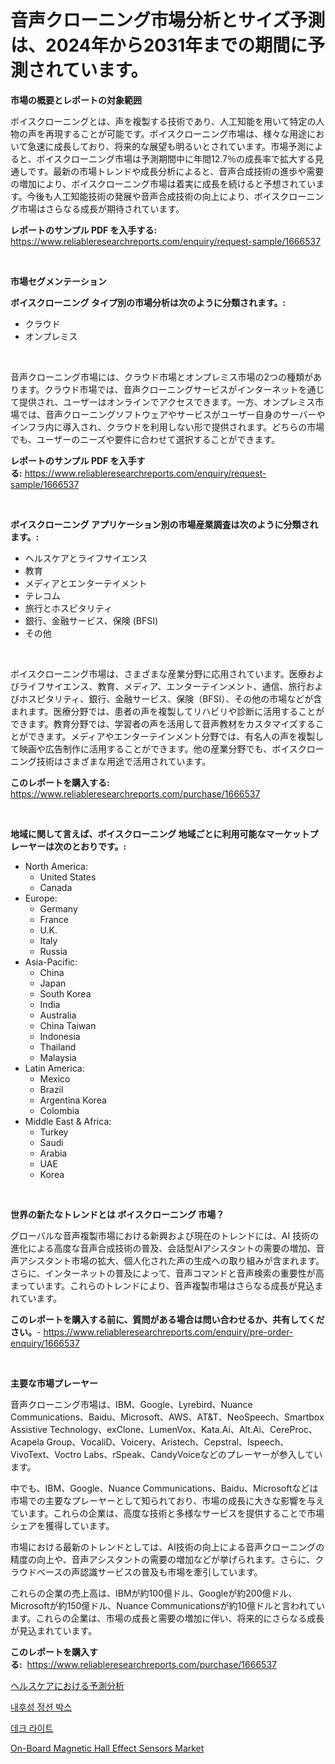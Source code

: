 <p><h1>音声クローニング市場分析とサイズ予測は、2024年から2031年までの期間に予測されています。</h1></p><p><strong>市場の概要とレポートの対象範囲</strong></p>
<p><p>ボイスクローニングとは、声を複製する技術であり、人工知能を用いて特定の人物の声を再現することが可能です。ボイスクローニング市場は、様々な用途において急速に成長しており、将来的な展望も明るいとされています。市場予測によると、ボイスクローニング市場は予測期間中に年間12.7％の成長率で拡大する見通しです。最新の市場トレンドや成長分析によると、音声合成技術の進歩や需要の増加により、ボイスクローニング市場は着実に成長を続けると予想されています。今後も人工知能技術の発展や音声合成技術の向上により、ボイスクローニング市場はさらなる成長が期待されています。</p></p>
<p><strong>レポートのサンプル PDF を入手する:</strong> <a href="https://www.reliableresearchreports.com/enquiry/request-sample/1666537">https://www.reliableresearchreports.com/enquiry/request-sample/1666537</a></p>
<p>&nbsp;</p>
<p><strong>市場セグメンテーション</strong></p>
<p><strong>ボイスクローニング タイプ別の市場分析は次のように分類されます。:</strong></p>
<p><ul><li>クラウド</li><li>オンプレミス</li></ul></p>
<p>&nbsp;</p>
<p><p>音声クローニング市場には、クラウド市場とオンプレミス市場の2つの種類があります。クラウド市場では、音声クローニングサービスがインターネットを通じて提供され、ユーザーはオンラインでアクセスできます。一方、オンプレミス市場では、音声クローニングソフトウェアやサービスがユーザー自身のサーバーやインフラ内に導入され、クラウドを利用しない形で提供されます。どちらの市場でも、ユーザーのニーズや要件に合わせて選択することができます。</p></p>
<p><strong>レポートのサンプル PDF を入手する:</strong>&nbsp;<a href="https://www.reliableresearchreports.com/enquiry/request-sample/1666537">https://www.reliableresearchreports.com/enquiry/request-sample/1666537</a></p>
<p>&nbsp;</p>
<p><strong> ボイスクローニング アプリケーション別の市場産業調査は次のように分類されます。:</strong></p>
<p><ul><li>ヘルスケアとライフサイエンス</li><li>教育</li><li>メディアとエンターテイメント</li><li>テレコム</li><li>旅行とホスピタリティ</li><li>銀行、金融サービス、保険 (BFSI)</li><li>その他</li></ul></p>
<p>&nbsp;</p>
<p><p>ボイスクローニング市場は、さまざまな産業分野に応用されています。医療およびライフサイエンス、教育、メディア、エンターテインメント、通信、旅行およびホスピタリティ、銀行、金融サービス、保険（BFSI）、その他の市場などが含まれます。医療分野では、患者の声を複製してリハビリや診断に活用することができます。教育分野では、学習者の声を活用して音声教材をカスタマイズすることができます。メディアやエンターテインメント分野では、有名人の声を複製して映画や広告制作に活用することができます。他の産業分野でも、ボイスクローニング技術はさまざまな用途で活用されています。</p></p>
<p><strong>このレポートを購入する:</strong>&nbsp; <a href="https://www.reliableresearchreports.com/purchase/1666537">https://www.reliableresearchreports.com/purchase/1666537</a></p>
<p>&nbsp;</p>
<p><strong>地域に関して言えば、ボイスクローニング 地域ごとに利用可能なマーケットプレーヤーは次のとおりです。:</strong></p>
<p><ul>
    <li>
        North America:
        <ul>
            <li>United States</li>
            <li>Canada</li>
        </ul>
    </li>
    <li>
        Europe:
        <ul>
            <li>Germany</li>
            <li>France</li>
            <li>U.K.</li>
            <li>Italy</li>
            <li>Russia</li>
        </ul>
    </li>
    <li>
        Asia-Pacific:
        <ul>
            <li>China</li>
            <li>Japan</li>
            <li>South Korea</li>
            <li>India</li>
            <li>Australia</li>
            <li>China Taiwan</li>
            <li>Indonesia</li>
            <li>Thailand</li>
            <li>Malaysia</li>
        </ul>
    </li>
    <li>
        Latin America:
        <ul>
            <li>Mexico</li>
            <li>Brazil</li>
            <li>Argentina Korea</li>
            <li>Colombia</li>
        </ul>
    </li>
    <li>
        Middle East & Africa:
        <ul>
            <li>Turkey</li>
            <li>Saudi</li>
            <li>Arabia</li>
            <li>UAE</li>
            <li>Korea</li>
        </ul>
    </li>
    </ul></p>
<p>&nbsp;</p>
<p><strong>世界の新たなトレンドとは ボイスクローニング 市場？</strong></p>
<p><p>グローバルな音声複製市場における新興および現在のトレンドには、AI 技術の進化による高度な音声合成技術の普及、会話型AIアシスタントの需要の増加、音声アシスタント市場の拡大、個人化された声の生成への取り組みが含まれます。さらに、インターネットの普及によって、音声コマンドと音声検索の重要性が高まっています。これらのトレンドにより、音声複製市場はさらなる成長が見込まれています。</p></p>
<p><strong>このレポートを購入する前に、質問がある場合は問い合わせるか、共有してください。</strong>- <a href="https://www.reliableresearchreports.com/enquiry/pre-order-enquiry/1666537">https://www.reliableresearchreports.com/enquiry/pre-order-enquiry/1666537</a></p>
<p>&nbsp;</p>
<p><strong>主要な市場プレーヤー</strong></p>
<p><p>音声クローニング市場は、IBM、Google、Lyrebird、Nuance Communications、Baidu、Microsoft、AWS、AT&T、NeoSpeech、Smartbox Assistive Technology、exClone、LumenVox、Kata.Ai、Alt.Ai、CereProc、Acapela Group、VocaliD、Voicery、Aristech、Cepstral、Ispeech、VivoText、Voctro Labs、rSpeak、CandyVoiceなどのプレーヤーが参入しています。</p><p>中でも、IBM、Google、Nuance Communications、Baidu、Microsoftなどは市場での主要なプレーヤーとして知られており、市場の成長に大きな影響を与えています。これらの企業は、高度な技術と多様なサービスを提供することで市場シェアを獲得しています。</p><p>市場における最新のトレンドとしては、AI技術の向上による音声クローニングの精度の向上や、音声アシスタントの需要の増加などが挙げられます。さらに、クラウドベースの声認識サービスの普及も市場を牽引しています。</p><p>これらの企業の売上高は、IBMが約100億ドル、Googleが約200億ドル、Microsoftが約150億ドル、Nuance Communicationsが約10億ドルと言われています。これらの企業は、市場の成長と需要の増加に伴い、将来的にさらなる成長が見込まれています。</p></p>
<p><strong>このレポートを購入する:</strong>&nbsp;&nbsp;<a href="https://www.reliableresearchreports.com/purchase/1666537">https://www.reliableresearchreports.com/purchase/1666537</a></p>
<p><p><a href="https://github.com/ReyesKohler20231/Market-Research-Report-List-1/blob/main/978449214053.md">ヘルスケアにおける予測分析</a></p><p><a href="https://github.com/sammyUltyylrich9067856/Market-Research-Report-List-1/blob/main/143826113098.md">내후성 정션 박스</a></p><p><a href="https://github.com/Elenrrera7685/Market-Research-Report-List-1/blob/main/916292913097.md">데크 라이트</a></p><p><a href="https://github.com/Whitneyboyettebo9kiw7yr13/Market-Research-Report-List-1/blob/main/on-board-magnetic-hall-effect-sensors-market.md">On-Board Magnetic Hall Effect Sensors Market</a></p></p>